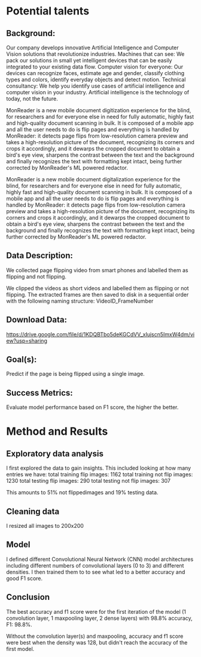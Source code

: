 
# Potential talents

## Background:

Our company develops innovative Artificial Intelligence and Computer Vision solutions that revolutionize industries. Machines that can see: We pack our solutions in small yet intelligent devices that can be easily integrated to your existing data flow. Computer vision for everyone: Our devices can recognize faces, estimate age and gender, classify clothing types and colors, identify everyday objects and detect motion. Technical consultancy: We help you identify use cases of artificial intelligence and computer vision in your industry. Artificial intelligence is the technology of today, not the future.

MonReader is a new mobile document digitization experience for the blind, for researchers and for everyone else in need for fully automatic, highly fast and high-quality document scanning in bulk. It is composed of a mobile app and all the user needs to do is flip pages and everything is handled by MonReader: it detects page flips from low-resolution camera preview and takes a high-resolution picture of the document, recognizing its corners and crops it accordingly, and it dewarps the cropped document to obtain a bird's eye view, sharpens the contrast between the text and the background and finally recognizes the text with formatting kept intact, being further corrected by MonReader's ML powered redactor.

MonReader is a new mobile document digitalization experience for the blind, for researchers and for everyone else in need for fully automatic, highly fast and high-quality document scanning in bulk. It is composed of a mobile app and all the user needs to do is flip pages and everything is handled by MonReader: it detects page flips from low-resolution camera preview and takes a high-resolution picture of the document, recognizing its corners and crops it accordingly, and it dewarps the cropped document to obtain a bird's eye view, sharpens the contrast between the text and the background and finally recognizes the text with formatting kept intact, being further corrected by MonReader's ML powered redactor.


## Data Description:

We collected page flipping video from smart phones and labelled them as flipping and not flipping.

We clipped the videos as short videos and labelled them as flipping or not flipping. The extracted frames are then saved to disk in a sequential order with the following naming structure: VideoID_FrameNumber

## Download Data:

https://drive.google.com/file/d/1KDQBTbo5deKGCdVV_xIujscn5ImxW4dm/view?usp=sharing

## Goal(s):

Predict if the page is being flipped using a single image.

## Success Metrics:

Evaluate model performance based on F1 score, the higher the better.

# Method and Results
## Exploratory data analysis
I first explored the data to gain insights. This included looking at how many entries we have:
total training flip images: 1162
total training not flip images: 1230
total testing flip images: 290
total testing not flip images: 307

This amounts to 51% not flippedimages and 19% testing data.

## Cleaning data 
I resized all images to 200x200

## Model
I defined different Convolutional Neural Network (CNN) model architectures including different numbers of convolutional layers (0 to 3) and different densities.
I then trained them to to see what led to a better accuracy and good F1 score.

## Conclusion

The best accuracy and f1 score were for the first iteration of the model (1 convolution layer, 1 maxpooling layer, 2 dense layers) with 98.8% accuracy, F1: 98.8%.

Without the convolution layer(s) and maxpooling, accuracy and f1 score were best when the density was 128, but didn't reach the accuracy of the first model.


